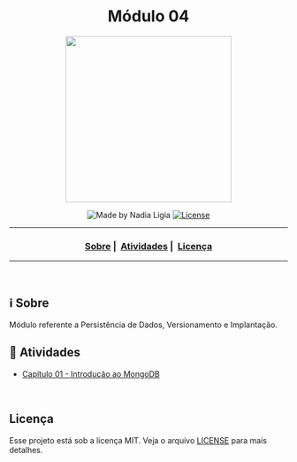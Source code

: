<h1 align="center">Módulo 04</h1>
<p align="center">
  <img src="../assets/logo.jpeg" width="300" heigth="300">
</p>

<p align="center">
  <img alt="Made by Nadia Ligia" src="https://img.shields.io/badge/made%20by-Nadia%20Ligia-informational">
  
  <a href="license.md">
  <img alt="License" src="https://img.shields.io/badge/License-MIT-informational">
  </a>
</p>

___

<h3 align="center">
  <a href="#information_source-sobre">Sobre</a>&nbsp;|&nbsp;
  <a href="#book-atividades">Atividades</a>&nbsp;|&nbsp;
  <a href="#licença">Licença</a>
</h3>

___

<br>

## :information_source: Sobre

Módulo referente a Persistência de Dados, Versionamento e Implantação.

## :book: Atividades

- [Capítulo 01 - Introdução ao MongoDB](./introducao)
<!-- - [Capítulo 02 - MongoDB Atlas](./atlas) -->
<!-- - [Trabalho Prático](./trabalho-pratico) -->
<!-- - [Capítulo 03 - Git e GitHub](./git-github) -->
<!-- - [Capítulo 04 - Heroku](./heroku) -->
<!-- - [Desafio do Módulo](./desafio) -->


<br>

## Licença 

Esse projeto está sob a licença MIT. Veja o arquivo [LICENSE](../LICENSE) para mais detalhes.
